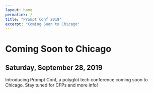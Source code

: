 ```yaml
---
layout: home
permalink: /
title: "Prompt Conf 2019"
excerpt: "Coming Soon to Chicago"
---
```

# Coming Soon to Chicago
## Saturday, September 28, 2019
Introducing Prompt Conf, a polyglot tech conference coming soon to Chicago. Stay tuned for CFPs and more info!

